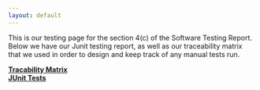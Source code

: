 ```yaml
---
layout: default
---
```


This is our testing page for the section 4(c) of the Software Testing Report. Below we have our Junit testing report, as well as our traceability matrix that we used in order to design and keep track of any manual tests run.

[**Tracability Matrix**](documents/TraceMatrix.pdf)
<br/>
[**JUnit Tests**](junit_tests/index.html)